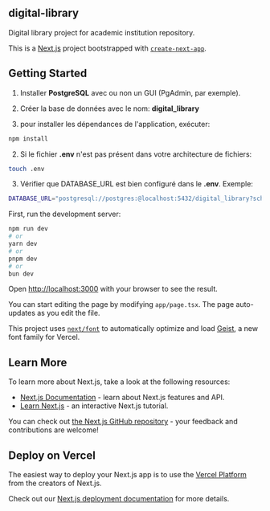 ## digital-library
Digital library project for academic institution repository. 

This is a [Next.js](https://nextjs.org) project bootstrapped with [`create-next-app`](https://nextjs.org/docs/app/api-reference/cli/create-next-app).

## Getting Started

1. Installer **PostgreSQL** avec ou non un GUI (PgAdmin, par exemple).

2. Créer la base de données avec le nom: **digital_library**

1. pour installer les dépendances de l'application, exécuter:
```bash
npm install
```
2. Si le fichier **.env** n'est pas présent dans votre architecture de fichiers:
```bash
touch .env
```
3. Vérifier que DATABASE_URL est bien configuré dans le **.env**. Exemple:
```bash
DATABASE_URL="postgresql://postgres:@localhost:5432/digital_library?schema=public"
```

<!-- 4. pour générer la configuration prisma exécuter la commande :
```bash
yarn db:generate
```

5. pour exécuter les fichiers de migration prisma dans une bdd sqlite, exécuter la commande:
```bash
yarn db:migrate
```


7. lancer le projet avec la commande : 
```bash
yarn serve
``` -->

First, run the development server:

```bash
npm run dev
# or
yarn dev
# or
pnpm dev
# or
bun dev
```

Open [http://localhost:3000](http://localhost:3000) with your browser to see the result.

You can start editing the page by modifying `app/page.tsx`. The page auto-updates as you edit the file.

This project uses [`next/font`](https://nextjs.org/docs/app/building-your-application/optimizing/fonts) to automatically optimize and load [Geist](https://vercel.com/font), a new font family for Vercel.

## Learn More

To learn more about Next.js, take a look at the following resources:

- [Next.js Documentation](https://nextjs.org/docs) - learn about Next.js features and API.
- [Learn Next.js](https://nextjs.org/learn) - an interactive Next.js tutorial.

You can check out [the Next.js GitHub repository](https://github.com/vercel/next.js) - your feedback and contributions are welcome!

## Deploy on Vercel

The easiest way to deploy your Next.js app is to use the [Vercel Platform](https://vercel.com/new?utm_medium=default-template&filter=next.js&utm_source=create-next-app&utm_campaign=create-next-app-readme) from the creators of Next.js.

Check out our [Next.js deployment documentation](https://nextjs.org/docs/app/building-your-application/deploying) for more details.
